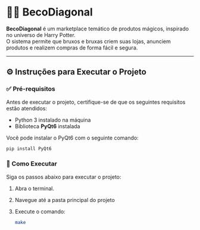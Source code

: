 # 🧙‍♂️ BecoDiagonal

**BecoDiagonal** é um marketplace temático de produtos mágicos, inspirado no universo de Harry Potter.  
O sistema permite que bruxos e bruxas criem suas lojas, anunciem produtos e realizem compras de forma fácil e segura.

---

## ⚙️ Instruções para Executar o Projeto

### ✅ Pré-requisitos

Antes de executar o projeto, certifique-se de que os seguintes requisitos estão atendidos:

- Python 3 instalado na máquina
- Biblioteca **PyQt6** instalada

Você pode instalar o PyQt6 com o seguinte comando:

```bash
pip install PyQt6
````

### 🚀 Como Executar

Siga os passos abaixo para executar o projeto:

1. Abra o terminal.

2. Navegue até a pasta principal do projeto

3. Execute o comando:

   ```bash
   make
   ```


